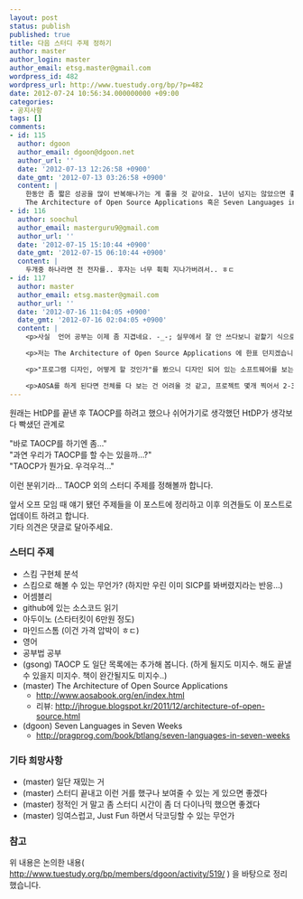 ```yaml
---
layout: post
status: publish
published: true
title: 다음 스터디 주제 정하기
author: master
author_login: master
author_email: etsg.master@gmail.com
wordpress_id: 482
wordpress_url: http://www.tuestudy.org/bp/?p=482
date: 2012-07-24 10:56:34.000000000 +09:00
categories:
- 공지사항
tags: []
comments:
- id: 115
  author: dgoon
  author_email: dgoon@dgoon.net
  author_url: ''
  date: '2012-07-13 12:26:58 +0900'
  date_gmt: '2012-07-13 03:26:58 +0900'
  content: |
    한동안 좀 짧은 성공을 많이 반복해나가는 게 좋을 것 같아요. 1년이 넘지는 않았으면 좋겠고, 해야 할 것(공부거리)가 명확한게 좋겠습니다.
    The Architecture of Open Source Applications 혹은 Seven Languages in Seven Weeks, 이런 책을 놓고 빠르게 공부해보는게 어떨까요.
- id: 116
  author: soochul
  author_email: masterguru9@gmail.com
  author_url: ''
  date: '2012-07-15 15:10:44 +0900'
  date_gmt: '2012-07-15 06:10:44 +0900'
  content: |
    두개중 하나라면 전 전자를.. 후자는 너무 휙휙 지나가버려서.. ㅎㄷ
- id: 117
  author: master
  author_email: etsg.master@gmail.com
  author_url: ''
  date: '2012-07-16 11:04:05 +0900'
  date_gmt: '2012-07-16 02:04:05 +0900'
  content: |
    <p>사실  언어 공부는 이제 좀 지겹네요. -_-; 실무에서 잘 안 쓰다보니 겉핥기 식으로 밖에 안 해서...</p>

    <p>저는 The Architecture of Open Source Applications 에 한표 던지겠습니다!</p>

    <p>"프로그램 디자인, 어떻게 할 것인가"를 봤으니 디자인 되어 있는 소프트웨어를 보는게 왠지 커리큘럼(?) 상 어울릴 것 같기도 하구요.</p>

    <p>AOSA를 하게 된다면 전체를 다 보는 건 어려울 것 같고, 프로젝트 몇개 찍어서 2-3개월 코스로 보는 게 좋을 것 같아요. (2주당 1프로젝트 같은 식으로다가...)</p>
---
```

<p>원래는 HtDP를 끝낸 후 TAOCP를 하려고 했으나 쉬어가기로 생각했던 HtDP가 생각보다 빡샜던 관계로</p>

<p>"바로 TAOCP를 하기엔 좀..."<br />
"과연 우리가 TAOCP를 할 수는 있을까...?"<br />
"TAOCP가 뭔가요. 우걱우걱..."</p>

<p>이런 분위기라... TAOCP 외의 스터디 주제를 정해볼까 합니다.</p>

<p>앞서 오프 모임 때 얘기 됐던 주제들을 이 포스트에 정리하고 이후 의견들도 이 포스트로 업데이트 하려고 합니다.<br />
기타 의견은 댓글로 달아주세요.</p>

<h3>스터디 주제</h3>

<ul>
<li>스킴 구현체 분석</li>
<li>스킴으로 해볼 수 있는 무언가? (하지만 우린 이미 SICP를 봐버렸지라는 반응…)</li>
<li>어셈블리</li>
<li>github에 있는 소스코드 읽기</li>
<li>아두이노 (스타터킷이 6만원 정도)</li>
<li>마인드스톰 (이건 가격 압박이 ㅎㄷ)</li>
<li>영어</li>
<li>공부법 공부</li>
<li>(gsong) TAOCP 도 일단 목록에는 추가해 봅니다. (하게 될지도 미지수. 해도 끝낼 수 있을지 미지수. 책이 완간될지도 미지수..)</li>
<li>(master) The Architecture of Open Source Applications 

<ul>
<li><a href="http://www.aosabook.org/en/index.html">http://www.aosabook.org/en/index.html</a></li>
<li>리뷰: <a href="http://jhrogue.blogspot.kr/2011/12/architecture-of-open-source.html">http://jhrogue.blogspot.kr/2011/12/architecture-of-open-source.html</a></li>
</ul></li>
<li>(dgoon) Seven Languages in Seven Weeks 

<ul>
<li><a href="http://pragprog.com/book/btlang/seven-languages-in-seven-weeks">http://pragprog.com/book/btlang/seven-languages-in-seven-weeks</a></li>
</ul></li>
</ul>

<h3>기타 희망사항</h3>

<ul>
<li>(master) 일단 재밌는 거</li>
<li>(master) 스터디 끝내고 이런 거를 했구나 보여줄 수 있는 게 있으면 좋겠다</li>
<li>(master) 정적인 거 말고 좀 스터디 시간이 좀 더 다이나믹 했으면 좋겠다</li>
<li>(master) 잉여스럽고, Just Fun 하면서 닥코딩할 수 있는 무언가</li>
</ul>

<h3>참고</h3>

<p>위 내용은 논의한 내용( <a href="http://www.tuestudy.org/bp/members/dgoon/activity/519/">http://www.tuestudy.org/bp/members/dgoon/activity/519/</a> ) 을 바탕으로 정리 했습니다.</p>
